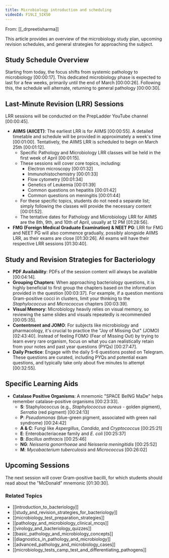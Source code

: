 ```yaml
---
title: Microbiology introduction and scheduling
videoId: F19LI_5IKS0
---
```


From: [[_drpreetisharma]] <br/> 

This article provides an overview of the microbiology study plan, upcoming revision schedules, and general strategies for approaching the subject.

## Study Schedule Overview

Starting from today, the focus shifts from systemic pathology to microbiology <a class="yt-timestamp" data-t="00:00:17">[00:00:17]</a>. This dedicated microbiology phase is expected to last for a few weeks, primarily until the end of March <a class="yt-timestamp" data-t="00:00:26">[00:00:26]</a>. Following this, the schedule will alternate, returning to general pathology <a class="yt-timestamp" data-t="00:00:30">[00:00:30]</a>.

## Last-Minute Revision (LRR) Sessions

LRR sessions will be conducted on the PrepLadder YouTube channel <a class="yt-timestamp" data-t="00:00:45">[00:00:45]</a>.

*   **AIIMS (AIICET)**: The earliest LRR is for AIIMS <a class="yt-timestamp" data-t="00:00:55">[00:00:55]</a>. A detailed timetable and schedule will be provided in approximately a week's time <a class="yt-timestamp" data-t="00:01:00">[00:01:00]</a>. Tentatively, the AIIMS LRR is scheduled to begin on March 25th <a class="yt-timestamp" data-t="00:01:12">[00:01:12]</a>.
    *   Specific Pathology and Microbiology LRR classes will be held in the first week of April <a class="yt-timestamp" data-t="00:01:15">[00:01:15]</a>.
    *   These sessions will cover core topics, including:
        *   Electron microscopy <a class="yt-timestamp" data-t="00:01:32">[00:01:32]</a>
        *   Immunohistochemistry <a class="yt-timestamp" data-t="00:01:33">[00:01:33]</a>
        *   Flow cytometry <a class="yt-timestamp" data-t="00:01:34">[00:01:34]</a>
        *   Genetics of Leukemia <a class="yt-timestamp" data-t="00:01:39">[00:01:39]</a>
        *   Common questions on hepatitis <a class="yt-timestamp" data-t="00:01:42">[00:01:42]</a>
        *   Common questions on meningitis <a class="yt-timestamp" data-t="00:01:44">[00:01:44]</a>
    *   For these specific topics, students do not need a separate list; simply following the classes will provide the necessary content <a class="yt-timestamp" data-t="00:01:52">[00:01:52]</a>.
    *   The tentative dates for Pathology and Microbiology LRR for AIIMS are the 8th, 9th, and 10th of April, usually at 12 PM <a class="yt-timestamp" data-t="01:28:56">[01:28:56]</a>.
*   **FMG (Foreign Medical Graduate Examination) & NEET PG**: LRR for FMG and NEET PG will also commence gradually, possibly alongside AIIMS LRR, as their exams are close <a class="yt-timestamp" data-t="01:30:26">[01:30:26]</a>. All exams will have their respective LRR sessions <a class="yt-timestamp" data-t="01:30:40">[01:30:40]</a>.

## Study and Revision Strategies for Bacteriology

*   **PDF Availability**: PDFs of the session content will always be available <a class="yt-timestamp" data-t="00:04:14">[00:04:14]</a>.
*   **Grouping Chapters**: When approaching bacteriology questions, it is highly beneficial to first group the chapters based on the information provided in the question <a class="yt-timestamp" data-t="00:03:37">[00:03:37]</a>. For example, if a question mentions Gram-positive cocci in clusters, limit your thinking to the *Staphylococcus* and *Micrococcus* chapters <a class="yt-timestamp" data-t="00:03:39">[00:03:39]</a>.
*   **Visual Memory**: Microbiology heavily relies on visual memory, so reviewing the same slides and visuals repeatedly is recommended <a class="yt-timestamp" data-t="00:05:35">[00:05:35]</a>.
*   **Contentment and JOMO**: For subjects like microbiology and pharmacology, it's crucial to practice the "Joy of Missing Out" (JOMO) <a class="yt-timestamp" data-t="02:43:40">[02:43:40]</a>. Instead of feeling FOMO (Fear of Missing Out) by trying to learn every rare organism, focus on what you can realistically retain from your notes and past year questions (PYQs) <a class="yt-timestamp" data-t="00:27:47">[00:27:47]</a>.
*   **Daily Practice**: Engage with the daily 5-6 questions posted on Telegram. These questions are curated, including PYQs and potential exam questions, and typically take only about five minutes to attempt <a class="yt-timestamp" data-t="00:32:55">[00:32:55]</a>.

## Specific Learning Aids

*   **Catalase Positive Organisms**: A mnemonic "SPACE BeING MaDe" helps remember catalase-positive organisms <a class="yt-timestamp" data-t="00:23:33">[00:23:33]</a>.
    *   **S**: Staphylococcus (e.g., *Staphylococcus aureus* - golden pigment), *Serratia* (red pigment) <a class="yt-timestamp" data-t="00:24:13">[00:24:13]</a>
    *   **P**: *Pseudomonas* (blue-green pigment, associated with green nail syndrome) <a class="yt-timestamp" data-t="00:24:42">[00:24:42]</a>
    *   **A & C**: Fungi like *Aspergillus*, *Candida*, and *Cryptococcus* <a class="yt-timestamp" data-t="00:25:21">[00:25:21]</a>
    *   **E**: Enterobacteriaceae family and *E. coli* <a class="yt-timestamp" data-t="00:25:37">[00:25:37]</a>
    *   **B**: *Bacillus anthracis* <a class="yt-timestamp" data-t="00:25:46">[00:25:46]</a>
    *   **NG**: *Neisseria gonorrhoeae* and *Neisseria meningitidis* <a class="yt-timestamp" data-t="00:25:52">[00:25:52]</a>
    *   **M**: *Mycobacterium tuberculosis* and *Micrococcus* <a class="yt-timestamp" data-t="00:26:02">[00:26:02]</a>

## Upcoming Sessions

The next session will cover Gram-positive bacilli, for which students should read about the "McDonald" mnemonic <a class="yt-timestamp" data-t="01:30:30">[01:30:30]</a>.

### Related Topics
*   [[introduction_to_bacteriology]]
*   [[study_and_revision_strategies_for_bacteriology]]
*   [[microbiology_test_preparation_strategies]]
*   [[pathology_and_microbiology_clinical_mcqs]]
*   [[virology_and_bacteriology_quizzes]]
*   [[basic_pathology_and_microbiology_concepts]]
*   [[diagnostics_in_pathology_and_microbiology]]
*   [[advanced_pathology_and_microbiology_cases]]
*   [[microbiology_tests_camp_test_and_differentiating_pathogens]]